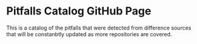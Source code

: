 # Pitfalls Catalog GitHub Page

This is a catalog of the pitfalls that were detected from difference sources that will be constanbtly updated as more repositories are covered.